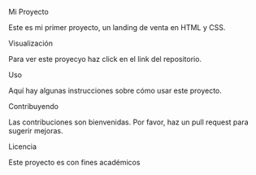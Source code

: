 Mi Proyecto

Este es mi primer proyecto, un landing de venta en HTML y CSS.

Visualización

Para ver este proyecyo haz click en el link del repositorio.

Uso

Aquí hay algunas instrucciones sobre cómo usar este proyecto.

Contribuyendo

Las contribuciones son bienvenidas. Por favor, haz un pull request para sugerir mejoras.

Licencia

Este proyecto es con fines académicos
